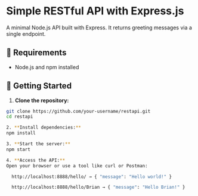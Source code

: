 # Simple RESTful API with Express.js

A minimal Node.js API built with Express. It returns greeting messages via a single endpoint.

## 🧰 Requirements

- Node.js and npm installed

## 🚀 Getting Started

1. **Clone the repository:**

```bash
git clone https://github.com/your-username/restapi.git
cd restapi

2. **Install dependencies:**
npm install

3. **Start the server:**
npm start

4. **Access the API:**
Open your browser or use a tool like curl or Postman:

  http://localhost:8888/hello/ → { "message": "Hello world!" }

  http://localhost:8888/hello/Brian → { "message": "Hello Brian!" }
